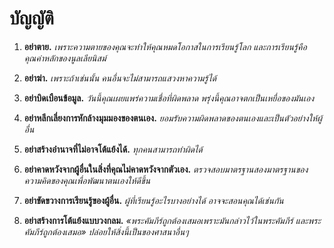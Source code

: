 
# บัญญัติ

1. **อย่าตาย.**
    *เพราะความตายของคุณจะทำให้คุณหมดโอกาสในการเรียนรู้โลก และการเรียนรู้คือคุณค่าหลักของนูลเลียนิสม์*

2. **อย่าฆ่า.**
    *เพราะถ้าเช่นนั้น คนอื่นจะไม่สามารถแสวงหาความรู้ได้*

3. **อย่าบิดเบือนข้อมูล.**
    *วันนี้คุณเผยแพร่ความเชื่อที่ผิดพลาด พรุ่งนี้คุณอาจตกเป็นเหยื่อของมันเอง*

4. **อย่าหลีกเลี่ยงการหักล้างมุมมองของตนเอง.**
    *ยอมรับความผิดพลาดของตนเองและเป็นตัวอย่างให้ผู้อื่น*

5. **อย่าสร้างอำนาจที่ไม่อาจโต้แย้งได้.**
    *ทุกคนสามารถทำผิดได้*

6. **อย่าคาดหวังจากผู้อื่นในสิ่งที่คุณไม่คาดหวังจากตัวเอง.**
    *ตรวจสอบมาตรฐานสองมาตรฐานของความคิดของคุณเพื่อพัฒนาตนเองให้ดีขึ้น*

7. **อย่าขัดขวางการเรียนรู้ของผู้อื่น.**
    *ผู้ที่เรียนรู้อะไรบางอย่างได้ อาจจะสอนคุณได้เช่นกัน*

8. **อย่าสร้างการโต้แย้งแบบวงกลม.**
    *«พระคัมภีร์ถูกต้องเสมอเพราะมันกล่าวไว้ในพระคัมภีร์ และพระคัมภีร์ถูกต้องเสมอ» ปล่อยให้สิ่งนี้เป็นของศาสนาอื่นๆ*
